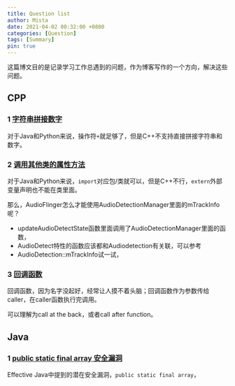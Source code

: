 ```yaml
---
title: Question list
author: Mista
date: 2021-04-02 00:32:00 +0800
categories: [Question]
tags: [Summary]
pin: true
---
```



这篇博文目的是记录学习工作总遇到的问题，作为博客写作的一个方向，解决这些问题。

## CPP

### 1 [字符串拼接数字](https://fgroove.github.io/longan/posts/how-to-concatenate-a-stdstring-and-an-int/)

对于Java和Python来说，操作符`+`就足够了，但是C++不支持直接拼接字符串和数字。

### 2 [调用其他类的属性方法]()

对于Java和Python来说，`import`对应包/类就可以，但是C++不行，`extern`外部变量声明也不能在类里面。

那么，AudioFlinger怎么才能使用AudioDetectionManager里面的mTrackInfo呢？

* updateAudioDetectState函数里面调用了AudioDetectionManager里面的函数，
* AudioDetect特性的函数应该都和Audiodetection有关联，可以参考
* AudioDetection::mTrackInfo试一试，

### 3 [回调函数](https://fgroove.github.io/longan/posts/what-is-a-callback-function/)

回调函数，因为名字没起好，经常让人摸不着头脑；回调函数作为参数传给caller，在caller函数执行完调用。

可以理解为call at the back，或者call after function。

## Java

### 1 [public static final array 安全漏洞](https://fgroove.github.io/longan/posts/why-are-public-static-final-array-a-security-hole/)

Effective Java中提到的潜在安全漏洞，`public static final array`，